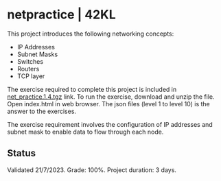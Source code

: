 # netpractice | 42KL

This project introduces the following networking concepts:
- IP Addresses
- Subnet Masks
- Switches
- Routers
- TCP layer

The exercise required to complete this project is included in [net_practice.1.4.tgz](https://github.com/mseong123/netpractice/blob/7a68aa57ce160fc63ff6692cf7797d973e610f49/net_practice.1.4.tgz) link. 
To run the exercise, download and unzip the file. Open index.html in web browser. The json files (level 1 to level 10) is the answer to the exercises. 

The exercise requirement involves the configuration of IP addresses and subnet mask to enable data to flow through each node.

## Status

Validated 21/7/2023. Grade: 100%. Project duration: 3 days.

